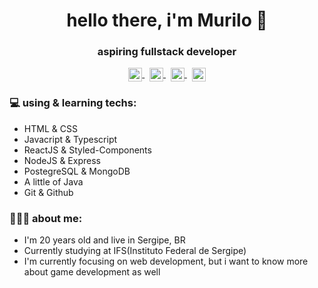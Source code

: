 <h1 align="center"> hello there, i'm Murilo 👋 </h1>
<h3 align="center"> aspiring fullstack developer </h3>

<p align="center">
    <a href="https://github.com/sambuite">
      <img align="center" alt="Murilo's Github" width="22px" src="https://cdn.jsdelivr.net/npm/simple-icons@v3/icons/github.svg" />
    </a>
    &nbsp;
    <a href="mailto:murilosambuite@gmail.com">
      <img align="center" alt="Murilo's Email" width="22px" src="https://cdn.jsdelivr.net/npm/simple-icons@v3/icons/gmail.svg" />
    </a>
    &nbsp;
    <a href="https://open.spotify.com/user/22cpeuchmgltmldtoz3vb4cba">
      <img align="center" alt="Murilo's spotify" width="22px" src="https://cdn.jsdelivr.net/npm/simple-icons@v3/icons/spotify.svg" />
    </a> 
    &nbsp;
    <a href="https://www.instagram.com/sambuite_/">
      <img align="center" alt="Murilo's Instagram" width="22px" src="https://cdn.jsdelivr.net/npm/simple-icons@v3/icons/instagram.svg" />
    </a>
  </p>

### 💻 using & learning techs:

- HTML & CSS
- Javacript & Typescript
- ReactJS & Styled-Components
- NodeJS & Express
- PostegreSQL & MongoDB
- A little of Java
- Git & Github

### 👨🏻‍💻 about me:

- I'm 20 years old and live in Sergipe, BR
- Currently studying at IFS(Instituto Federal de Sergipe)
- I'm currently focusing on web development, but i want to know more about game development as well
